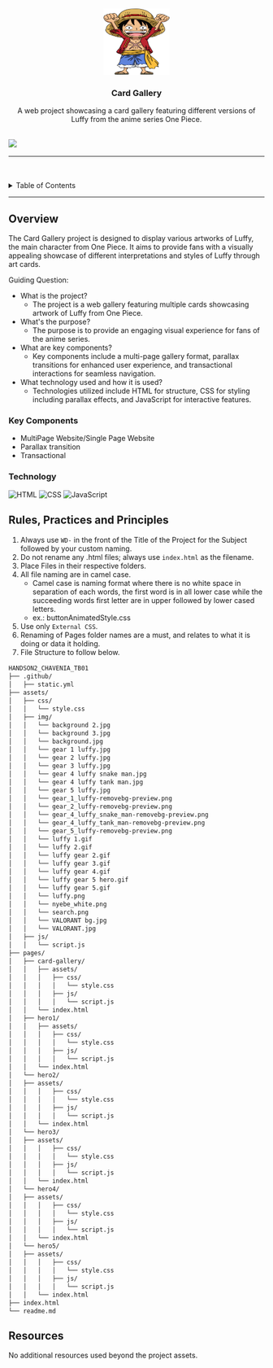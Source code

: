 <a name="readme-top">

<br/>

<br />
<div align="center">
  <a href="https://github.com/zyx-0314/">
    <img src="./assets/img/luffy.png" alt="Nyebe" width="130" height="130">
  </a>
  <h3 align="center">Card Gallery</h3>
</div>

<div align="center">
  A web project showcasing a card gallery featuring different versions of Luffy from the anime series One Piece.
</div>

<br />

![](https://visit-counter.vercel.app/counter.png?page=zyx-0314/Card-Gallery)

---

<br />
<br />

<details>
  <summary>Table of Contents</summary>
  <ol>
    <li>
      <a href="#overview">Overview</a>
      <ol>
        <li>
          <a href="#key-components">Key Components</a>
        </li>
        <li>
          <a href="#technology">Technology</a>
        </li>
      </ol>
    </li>
    <li>
      <a href="#rule,-practices-and-principles">Rules, Practices and Principles</a>
    </li>
    <li>
      <a href="#resources">Resources</a>
    </li>
  </ol>
</details>

---

## Overview

The Card Gallery project is designed to display various artworks of Luffy, the main character from One Piece. It aims to provide fans with a visually appealing showcase of different interpretations and styles of Luffy through art cards.

Guiding Question:
- What is the project?
  - The project is a web gallery featuring multiple cards showcasing artwork of Luffy from One Piece.
- What's the purpose?
  - The purpose is to provide an engaging visual experience for fans of the anime series.
- What are key components?
  - Key components include a multi-page gallery format, parallax transitions for enhanced user experience, and transactional interactions for seamless navigation.
- What technology used and how it is used?
  - Technologies utilized include HTML for structure, CSS for styling including parallax effects, and JavaScript for interactive features.

### Key Components

- MultiPage Website/Single Page Website
- Parallax transition
- Transactional

### Technology

![HTML](https://img.shields.io/badge/HTML-E34F26?style=for-the-badge&logo=html5&logoColor=white)
![CSS](https://img.shields.io/badge/CSS-1572B6?style=for-the-badge&logo=css3&logoColor=white)
![JavaScript](https://img.shields.io/badge/JavaScript-F7DF1E?style=for-the-badge&logo=javascript&logoColor=white)

## Rules, Practices and Principles

1. Always use `WD-` in the front of the Title of the Project for the Subject followed by your custom naming.
2. Do not rename any .html files; always use `index.html` as the filename.
3. Place Files in their respective folders.
4. All file naming are in camel case.
   - Camel case is naming format where there is no white space in separation of each words, the first word is in all lower case while the succeeding words first letter are in upper followed by lower cased letters.
   - ex.: buttonAnimatedStyle.css
5. Use only `External CSS`.
6. Renaming of Pages folder names are a must, and relates to what it is doing or data it holding.
7. File Structure to follow below.

```
HANDSON2_CHAVENIA_TB01
├── .github/
│   ├── static.yml
├── assets/
│   ├── css/
│   │   └── style.css
│   ├── img/
│   │   └── background 2.jpg
│   │   └── background 3.jpg
│   │   └── background.jpg
│   │   └── gear 1 luffy.jpg
│   │   └── gear 2 luffy.jpg
│   │   └── gear 3 luffy.jpg
│   │   └── gear 4 luffy snake man.jpg
│   │   └── gear 4 luffy tank man.jpg
│   │   └── gear 5 luffy.jpg
│   │   └── gear_1_luffy-removebg-preview.png
│   │   └── gear_2_luffy-removebg-preview.png
│   │   └── gear_4_luffy_snake_man-removebg-preview.png
│   │   └── gear_4_luffy_tank_man-removebg-preview.png
│   │   └── gear_5_luffy-removebg-preview.png
│   │   └── luffy 1.gif
│   │   └── luffy 2.gif
│   │   └── luffy gear 2.gif
│   │   └── luffy gear 3.gif
│   │   └── luffy gear 4.gif
│   │   └── luffy gear 5 hero.gif
│   │   └── luffy gear 5.gif
│   │   └── luffy.png
│   │   └── nyebe_white.png
│   │   └── search.png
│   │   └── VALORANT bg.jpg
│   │   └── VALORANT.jpg
│   ├── js/
│   │   └── script.js
├── pages/
│   ├── card-gallery/
│   │   ├── assets/
│   │   │   ├── css/
│   │   │   │   └── style.css
│   │   │   ├── js/
│   │   │   │   └── script.js
│   │   └── index.html
│   ├── hero1/
│   │   ├── assets/
│   │   │   ├── css/
│   │   │   │   └── style.css
│   │   │   ├── js/
│   │   │   │   └── script.js
│   │   └── index.html
│   └── hero2/
│   ├── assets/
│   │   │   ├── css/
│   │   │   │   └── style.css
│   │   │   ├── js/
│   │   │   │   └── script.js
│   │   └── index.html
│   └── hero3/
│   ├── assets/
│   │   │   ├── css/
│   │   │   │   └── style.css
│   │   │   ├── js/
│   │   │   │   └── script.js
│   │   └── index.html
│   └── hero4/
│   ├── assets/
│   │   │   ├── css/
│   │   │   │   └── style.css
│   │   │   ├── js/
│   │   │   │   └── script.js
│   │   └── index.html
│   └── hero5/
│   ├── assets/
│   │   │   ├── css/
│   │   │   │   └── style.css
│   │   │   ├── js/
│   │   │   │   └── script.js
│   │   └── index.html
├── index.html
└── readme.md
```

## Resources

No additional resources used beyond the project assets.
